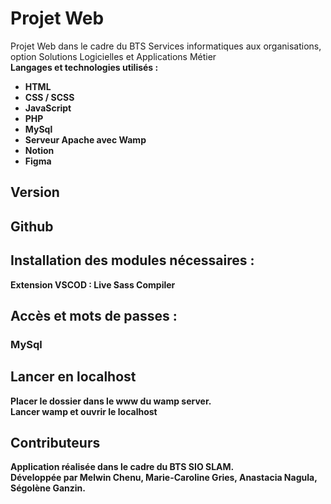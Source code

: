# Projet Web
Projet Web dans le cadre du BTS Services informatiques aux organisations, option Solutions Logicielles et Applications Métier <br>
<b>Langages et technologies utilisés :<b>
<ul>
  <li>HTML</li>
  <li>CSS / SCSS</li>
  <li>JavaScript</li>
  <li>PHP</li>
  <li>MySql</li>
  <li>Serveur Apache avec Wamp</li>
  <li>Notion</li>
  <li>Figma</li>
</ul>

## Version 

## Github 

## Installation des modules nécessaires :

Extension VSCOD : Live Sass Compiler


## Accès et mots de passes :
### MySql 

## Lancer en localhost
Placer le dossier dans le www du wamp server. <br/>
Lancer wamp et ouvrir le localhost

## Contributeurs
Application réalisée dans le cadre du BTS SIO SLAM. <br/>
Développée par Melwin Chenu, Marie-Caroline Gries, Anastacia Nagula, Ségolène Ganzin.
